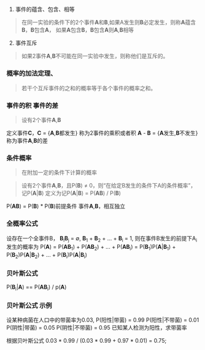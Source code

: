 ## 

1. 事件的蕴含、包含、相等

> 在同一实验的条件下的2个事件**A**和**B**,如果A发生则**B**必定发生，则称**A**蕴含**B**，**B**包含**A**， 如果**A**包含**B**，**B**包含**A**则**A**,**B**相等

2. 事件互斥

> 如果2事件**A**,**B**不可能在同一实验中发生，则称他们是互斥的。

### 概率的加法定理、

> 若干个互斥事件的之和的概率等于各个事件的概率之和。

### 事件的积 事件的差

> 设有2个事件**A**,**B**

定义事件**C**，**C** = {**A**,**B**都发生} 称为2事件的乘积或者积
**A** - **B** = {**A**发生,**B**不发生} 称为事件**A**,**B**的差

### 条件概率

> 在附加一定的条件下计算的概率

> 设有2个事件**A**,**B**，且P(**B**) ≠ 0，则“在给定B发生的条件下A的条件概率”，记P(**A**|**B**) 定义为记P(**A**|**B**) = P(**AB**) / P(**B**) 


P(**AB**) = P(**B**) * P(**B**)前提条件 事件**A**,**B**，相互独立

### 全概率公式

设存在一个全事件B，
**B**<sub>i</sub>**B**<sub>j</sub> = ∅,
**B**<sub>1</sub> + **B**<sub>2</sub> + ... + **B**<sub>i</sub> = 1,
则在事件B发生的前提下A<sub>i</sub>发生的概率为
P(**A**) = P(**AB**<sub>1</sub>) + P(**AB**<sub>2</sub>) + ... + P(**AB**<sub>i</sub>) = P(**B**<sub>1</sub>)P(**A**|**B**<sub>1</sub>) + P(**B**<sub>2</sub>)P(**A**|**B**<sub>2</sub>) + ... + P(**B**<sub>i</sub>)P(**A**|**B**<sub>i</sub>)

### 贝叶斯公式
P(**B**<sub>i</sub>|**A**) == P(**AB**<sub>i</sub>) / p(**A**)

### 贝叶斯公式 示例

设某种病菌在人口中的带菌率为0.03, 
P(阳性|带菌) = 0.99 P(阳性|不带菌) = 0.01
P(阴性|带菌) = 0.05 P(阴性|不带菌) = 0.95
已知某人检测为阳性，求带菌率

根据贝叶斯公式 0.03 * 0.99 / (0.03 * 0.99 + 0.97 * 0.01) = 0.75;